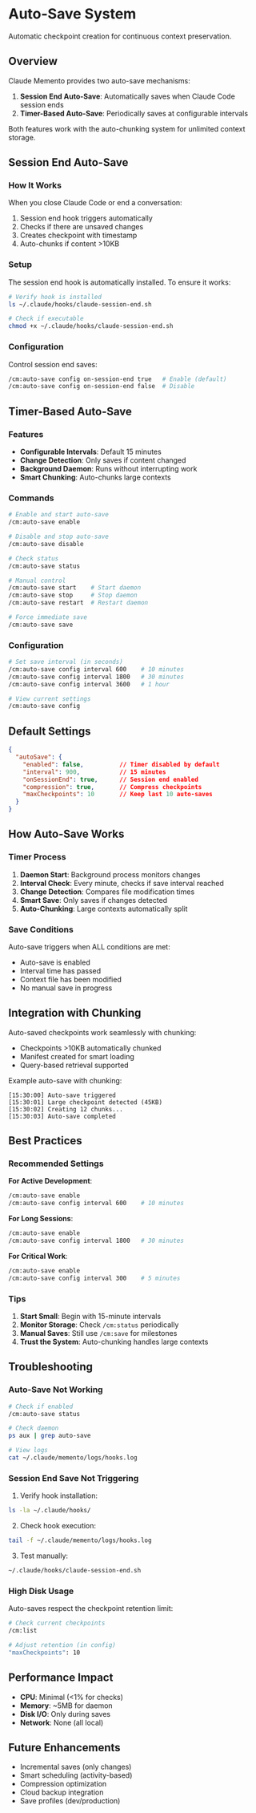 # Auto-Save System

Automatic checkpoint creation for continuous context preservation.

## Overview

Claude Memento provides two auto-save mechanisms:
1. **Session End Auto-Save**: Automatically saves when Claude Code session ends
2. **Timer-Based Auto-Save**: Periodically saves at configurable intervals

Both features work with the auto-chunking system for unlimited context storage.

## Session End Auto-Save

### How It Works

When you close Claude Code or end a conversation:
1. Session end hook triggers automatically
2. Checks if there are unsaved changes
3. Creates checkpoint with timestamp
4. Auto-chunks if content >10KB

### Setup

The session end hook is automatically installed. To ensure it works:

```bash
# Verify hook is installed
ls ~/.claude/hooks/claude-session-end.sh

# Check if executable
chmod +x ~/.claude/hooks/claude-session-end.sh
```

### Configuration

Control session end saves:
```bash
/cm:auto-save config on-session-end true   # Enable (default)
/cm:auto-save config on-session-end false  # Disable
```

## Timer-Based Auto-Save

### Features

- **Configurable Intervals**: Default 15 minutes
- **Change Detection**: Only saves if content changed
- **Background Daemon**: Runs without interrupting work
- **Smart Chunking**: Auto-chunks large contexts

### Commands

```bash
# Enable and start auto-save
/cm:auto-save enable

# Disable and stop auto-save
/cm:auto-save disable

# Check status
/cm:auto-save status

# Manual control
/cm:auto-save start    # Start daemon
/cm:auto-save stop     # Stop daemon
/cm:auto-save restart  # Restart daemon

# Force immediate save
/cm:auto-save save
```

### Configuration

```bash
# Set save interval (in seconds)
/cm:auto-save config interval 600    # 10 minutes
/cm:auto-save config interval 1800   # 30 minutes
/cm:auto-save config interval 3600   # 1 hour

# View current settings
/cm:auto-save config
```

## Default Settings

```json
{
  "autoSave": {
    "enabled": false,          // Timer disabled by default
    "interval": 900,           // 15 minutes
    "onSessionEnd": true,      // Session end enabled
    "compression": true,       // Compress checkpoints
    "maxCheckpoints": 10       // Keep last 10 auto-saves
  }
}
```

## How Auto-Save Works

### Timer Process

1. **Daemon Start**: Background process monitors changes
2. **Interval Check**: Every minute, checks if save interval reached
3. **Change Detection**: Compares file modification times
4. **Smart Save**: Only saves if changes detected
5. **Auto-Chunking**: Large contexts automatically split

### Save Conditions

Auto-save triggers when ALL conditions are met:
- Auto-save is enabled
- Interval time has passed
- Context file has been modified
- No manual save in progress

## Integration with Chunking

Auto-saved checkpoints work seamlessly with chunking:
- Checkpoints >10KB automatically chunked
- Manifest created for smart loading
- Query-based retrieval supported

Example auto-save with chunking:
```
[15:30:00] Auto-save triggered
[15:30:01] Large checkpoint detected (45KB)
[15:30:02] Creating 12 chunks...
[15:30:03] Auto-save completed
```

## Best Practices

### Recommended Settings

**For Active Development**:
```bash
/cm:auto-save enable
/cm:auto-save config interval 600    # 10 minutes
```

**For Long Sessions**:
```bash
/cm:auto-save enable
/cm:auto-save config interval 1800   # 30 minutes
```

**For Critical Work**:
```bash
/cm:auto-save enable
/cm:auto-save config interval 300    # 5 minutes
```

### Tips

1. **Start Small**: Begin with 15-minute intervals
2. **Monitor Storage**: Check `/cm:status` periodically
3. **Manual Saves**: Still use `/cm:save` for milestones
4. **Trust the System**: Auto-chunking handles large contexts

## Troubleshooting

### Auto-Save Not Working

```bash
# Check if enabled
/cm:auto-save status

# Check daemon
ps aux | grep auto-save

# View logs
cat ~/.claude/memento/logs/hooks.log
```

### Session End Save Not Triggering

1. Verify hook installation:
```bash
ls -la ~/.claude/hooks/
```

2. Check hook execution:
```bash
tail -f ~/.claude/memento/logs/hooks.log
```

3. Test manually:
```bash
~/.claude/hooks/claude-session-end.sh
```

### High Disk Usage

Auto-saves respect the checkpoint retention limit:
```bash
# Check current checkpoints
/cm:list

# Adjust retention (in config)
"maxCheckpoints": 10
```

## Performance Impact

- **CPU**: Minimal (<1% for checks)
- **Memory**: ~5MB for daemon
- **Disk I/O**: Only during saves
- **Network**: None (all local)

## Future Enhancements

- Incremental saves (only changes)
- Smart scheduling (activity-based)
- Compression optimization
- Cloud backup integration
- Save profiles (dev/production)